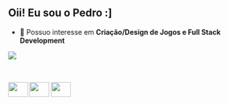 ## Oii! Eu sou o Pedro :]

- 🔭 Possuo interesse em <b>Criação/Design de Jogos<b> e <b>Full Stack Development<b> 
<picture>
  <source
    srcset="https://github-readme-stats.vercel.app/api?username=pedropaivaa&show_icons=true&theme=dark"
    media="(prefers-color-scheme: dark)"
  />
  <source
    srcset="https://github-readme-stats.vercel.app/api?username=pedropaivaa&show_icons=true"
    media="(prefers-color-scheme: light), (prefers-color-scheme: no-preference)"
  />
  <img src="https://github-readme-stats.vercel.app/api?username=pedropaivaa&show_icons=true" />
</picture>

##
<div style: "display: inline_block"><br>
<img height="30" width="40" src="https://cdn.jsdelivr.net/gh/devicons/devicon@latest/icons/javascript/javascript-plain.svg" />
<img  height="30" width="40" 
 src="https://cdn.jsdelivr.net/gh/devicons/devicon@latest/icons/html5/html5-original.svg" />
 <img height="30" width="40" src="https://cdn.jsdelivr.net/gh/devicons/devicon@latest/icons/css3/css3-original.svg" />
          
</div>     
